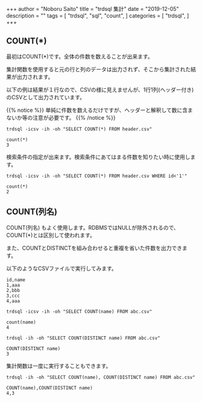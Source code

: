 +++
author = "Noboru Saito"
title = "trdsql 集計"
date = "2019-12-05"
description = ""
tags = [
    "trdsql",
    "sql",
    "count",
]
categories = [
    "trdsql",
]
+++

## COUNT(*)

最初はCOUNT(*)です。全体の件数を数えることが出来ます。

集計関数を使用すると元の行と列のデータは出力されず、そこから集計された結果が出力されます。

以下の例は結果が１行なので、CSVの様に見えませんが、1行1列(ヘッダー付き)のCSVとして出力されています。

{{% notice %}}
単純に件数を数えるだけですが、ヘッダーと解釈して数に含まないか等の注意が必要です。
{{% /notice %}}

```console
trdsql -icsv -ih -oh "SELECT COUNT(*) FROM header.csv"
```
```
count(*)
3
```

検索条件の指定が出来ます。検索条件にあてはまる件数を知りたい時に使用します。

```console
trdsql -icsv -ih -oh "SELECT COUNT(*) FROM header.csv WHERE id<'1'"
```
```
count(*)
2
```

## COUNT(列名)

COUNT(列名) もよく使用します。RDBMSではNULLが除外されるので、COUNT(*)とは区別して使われます。

また、COUNTとDISTINCTを組み合わせると重複を省いた件数を出力できます。

以下のようなCSVファイルで実行してみます。

```abc.csv
id,name
1,aaa
2,bbb
3,ccc
4,aaa
```

```console
trdsql -icsv -ih -oh "SELECT COUNT(name) FROM abc.csv"
```
```
count(name)
4
```

```console
trdsql -ih -oh "SELECT COUNT(DISTINCT name) FROM abc.csv"
```
```
COUNT(DISTINCT name)
3
```

集計関数は一度に実行することもできます。

```console
trdsql -ih -oh "SELECT COUNT(name), COUNT(DISTINCT name) FROM abc.csv"
```
```
COUNT(name),COUNT(DISTINCT name)
4,3
```
